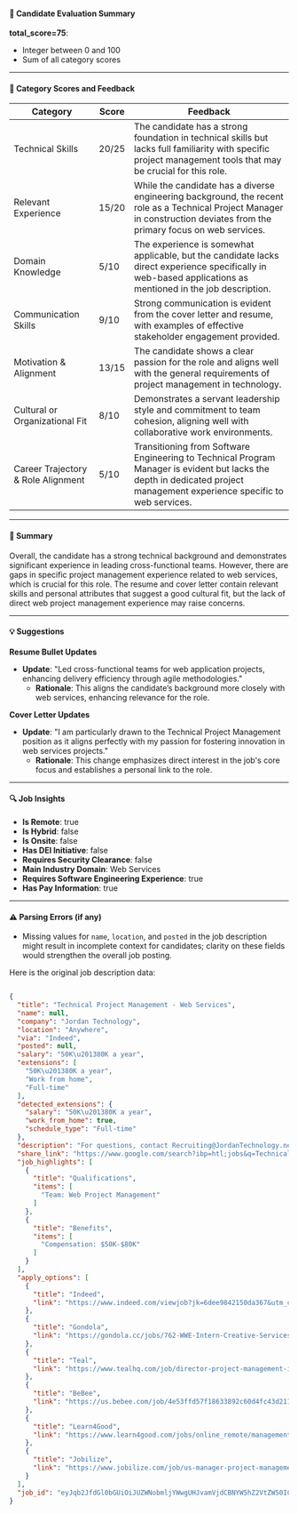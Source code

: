 #### 📄 Candidate Evaluation Summary
**total_score=75**:  
- Integer between 0 and 100  
- Sum of all category scores  

---

#### 🎯 Category Scores and Feedback

| Category                        | Score   | Feedback                                                                                            |
|--------------------------------|---------|-----------------------------------------------------------------------------------------------------|
| Technical Skills                 | 20/25   | The candidate has a strong foundation in technical skills but lacks full familiarity with specific project management tools that may be crucial for this role. |
| Relevant Experience              | 15/20   | While the candidate has a diverse engineering background, the recent role as a Technical Project Manager in construction deviates from the primary focus on web services. |
| Domain Knowledge                 | 5/10    | The experience is somewhat applicable, but the candidate lacks direct experience specifically in web-based applications as mentioned in the job description. |
| Communication Skills             | 9/10    | Strong communication is evident from the cover letter and resume, with examples of effective stakeholder engagement provided. |
| Motivation & Alignment           | 13/15   | The candidate shows a clear passion for the role and aligns well with the general requirements of project management in technology. |
| Cultural or Organizational Fit   | 8/10    | Demonstrates a servant leadership style and commitment to team cohesion, aligning well with collaborative work environments. |
| Career Trajectory & Role Alignment | 5/10 | Transitioning from Software Engineering to Technical Program Manager is evident but lacks the depth in dedicated project management experience specific to web services.|

---

#### 🧾 Summary

Overall, the candidate has a strong technical background and demonstrates significant experience in leading cross-functional teams. However, there are gaps in specific project management experience related to web services, which is crucial for this role. The resume and cover letter contain relevant skills and personal attributes that suggest a good cultural fit, but the lack of direct web project management experience may raise concerns. 

---

#### 💡 Suggestions

**Resume Bullet Updates**  
- **Update**: "Led cross-functional teams for web application projects, enhancing delivery efficiency through agile methodologies."
  - **Rationale**: This aligns the candidate’s background more closely with web services, enhancing relevance for the role.

**Cover Letter Updates**  
- **Update**: "I am particularly drawn to the Technical Project Management position as it aligns perfectly with my passion for fostering innovation in web services projects."
  - **Rationale**: This change emphasizes direct interest in the job's core focus and establishes a personal link to the role.

---

#### 🔍 Job Insights  

- **Is Remote**: true  
- **Is Hybrid**: false  
- **Is Onsite**: false  
- **Has DEI Initiative**: false  
- **Requires Security Clearance**: false  
- **Main Industry Domain**: Web Services  
- **Requires Software Engineering Experience**: true  
- **Has Pay Information**: true  

---

#### ⚠️ Parsing Errors (if any)  

- Missing values for `name`, `location`, and `posted` in the job description might result in incomplete context for candidates; clarity on these fields would strengthen the overall job posting.

Here is the original job description data:

```json

{
  "title": "Technical Project Management - Web Services",
  "name": null,
  "company": "Jordan Technology",
  "location": "Anywhere",
  "via": "Indeed",
  "posted": null,
  "salary": "50K\u201380K a year",
  "extensions": [
    "50K\u201380K a year",
    "Work from home",
    "Full-time"
  ],
  "detected_extensions": {
    "salary": "50K\u201380K a year",
    "work_from_home": true,
    "schedule_type": "Full-time"
  },
  "description": "For questions, contact Recruiting@JordanTechnology.net.\n\nType:Full Time\nDepartment: Web Operations\nTeam: Web Project Management\nLocation: Remote (United States)\nCompensation: $50K-$80K",
  "share_link": "https://www.google.com/search?ibp=htl;jobs&q=Technical+Project+Manager&htidocid=mCHxeWVZ8Sr5hNqfAAAAAA%3D%3D&hl=en-US&shndl=37&shmd=H4sIAAAAAAAA_x2OsQrCMBBAce0nOB2Ogo0ILrq5CAVBqOIoSXokKeldyR1SP8j_tLo8eMvjVZ9Fdbqhj5S8zXAt3KNXuFiyAQckhQ080EGL5ZU8yqwNOxC0xUdggjNzyLg8RtVRDsaI5DqIWk2-9jwYJnQ8mZ6d_PCUaAuO2So-d_vtVI8U1quGS2cJ_h-cObwhEdwpKXbQzi2UL2TO8MioAAAA&shmds=v1_AQbUm94oBUs-RTf_xfoj_Knz6znIjc8Ftv2sf0lgKLof24P4yg&source=sh/x/job/li/m1/1#fpstate=tldetail&htivrt=jobs&htiq=Technical+Project+Manager&htidocid=mCHxeWVZ8Sr5hNqfAAAAAA%3D%3D",
  "job_highlights": [
    {
      "title": "Qualifications",
      "items": [
        "Team: Web Project Management"
      ]
    },
    {
      "title": "Benefits",
      "items": [
        "Compensation: $50K-$80K"
      ]
    }
  ],
  "apply_options": [
    {
      "title": "Indeed",
      "link": "https://www.indeed.com/viewjob?jk=6dee9842150da367&utm_campaign=google_jobs_apply&utm_source=google_jobs_apply&utm_medium=organic"
    },
    {
      "title": "Gondola",
      "link": "https://gondola.cc/jobs/762-WWE-Intern-Creative-Services-Project-Management?utm_campaign=google_jobs_apply&utm_source=google_jobs_apply&utm_medium=organic"
    },
    {
      "title": "Teal",
      "link": "https://www.tealhq.com/job/director-project-management-integrated-creative-services_7245d3b5-3e67-4f69-8966-25a0e67ef5ec?target_titles=project+director&workplace_types=hybrid&page=2&utm_campaign=google_jobs_apply&utm_source=google_jobs_apply&utm_medium=organic"
    },
    {
      "title": "BeBee",
      "link": "https://us.bebee.com/job/4e53ffd57f18633892c60d4fc43d211a?utm_campaign=google_jobs_apply&utm_source=google_jobs_apply&utm_medium=organic"
    },
    {
      "title": "Learn4Good",
      "link": "https://www.learn4good.com/jobs/online_remote/management_and_managerial/4008565091/e/?utm_campaign=google_jobs_apply&utm_source=google_jobs_apply&utm_medium=organic"
    },
    {
      "title": "Jobilize",
      "link": "https://www.jobilize.com/job/us-manager-project-management-financial-services-capital-one-hiring?utm_campaign=google_jobs_apply&utm_source=google_jobs_apply&utm_medium=organic"
    }
  ],
  "job_id": "eyJqb2JfdGl0bGUiOiJUZWNobmljYWwgUHJvamVjdCBNYW5hZ2VtZW50IC0gV2ViIFNlcnZpY2VzIiwiY29tcGFueV9uYW1lIjoiSm9yZGFuIFRlY2hub2xvZ3kiLCJhZGRyZXNzX2NpdHkiOiJVbml0ZWQgU3RhdGVzIiwiaHRpZG9jaWQiOiJtQ0h4ZVdWWjhTcjVoTnFmQUFBQUFBPT0iLCJ1dWxlIjoidytDQUlRSUNJTlZXNXBkR1ZrSUZOMFlYUmxjdyJ9"
}